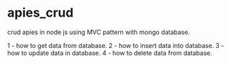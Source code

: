 # apies_crud
crud apies in node js using MVC pattern with mongo database.

1 - how to get data from database.
2 - how to insert data into database.
3 - how to update data in database.
4 - how to delete data from database.
